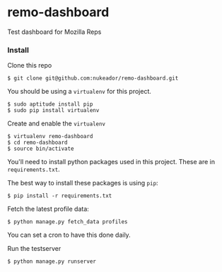 remo-dashboard
==============

Test dashboard for Mozilla Reps

### Install

Clone this repo

    $ git clone git@github.com:nukeador/remo-dashboard.git
    
You should be using a ``virtualenv`` for this project.

    $ sudo aptitude install pip
    $ sudo pip install virtualenv

Create and enable the ``virtualenv``

    $ virtualenv remo-dashboard
    $ cd remo-dashboard
    $ source bin/activate

You'll need to install python packages used in this project. These are in ``requirements.txt``.

The best way to install these packages is using ``pip``:

    $ pip install -r requirements.txt
    
Fetch the latest profile data:
    
    $ python manage.py fetch_data profiles
    
You can set a cron to have this done daily.

Run the testserver

    $ python manage.py runserver